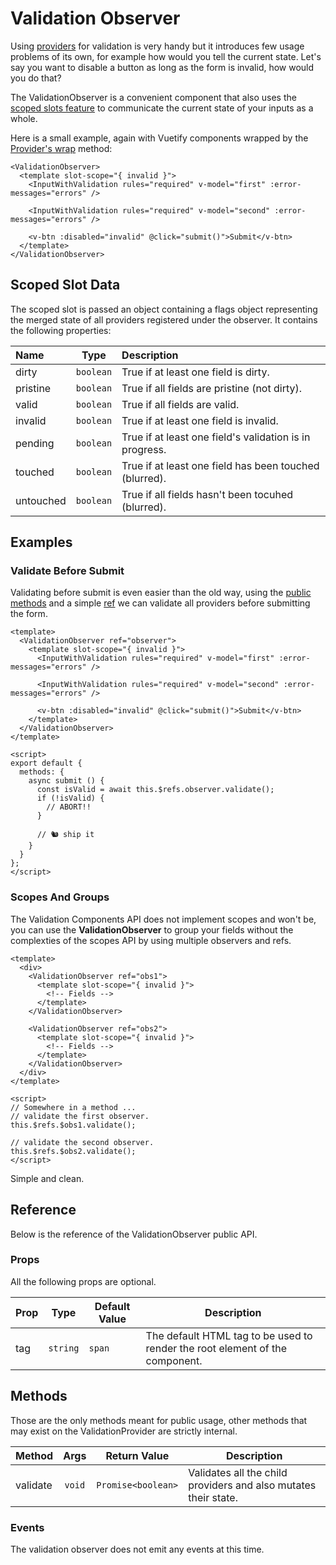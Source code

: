 # Validation Observer

Using [providers](./validation-provider.md) for validation is very handy but it introduces few usage problems of its own, for example how would you tell the current state. Let's say you want to disable a button as long as the form is invalid, how would you do that?

The ValidationObserver is a convenient component that also uses the [scoped slots feature](https://vuejs.org/v2/guide/components-slots.html#Scoped-Slots) to communicate the current state of your inputs as a whole.

Here is a small example, again with Vuetify components wrapped by the [Provider's wrap](./validation-provider.md#creating-high-order-components) method:

```vue
<ValidationObserver>
  <template slot-scope="{ invalid }">
    <InputWithValidation rules="required" v-model="first" :error-messages="errors" />

    <InputWithValidation rules="required" v-model="second" :error-messages="errors" />

    <v-btn :disabled="invalid" @click="submit()">Submit</v-btn>
  </template>
</ValidationObserver>
```

## Scoped Slot Data

The scoped slot is passed an object containing a flags object representing the merged state of all providers registered under the observer. It contains the following properties:

| Name      | Type       |  Description                                                        |
|:----------|:----------:|:--------------------------------------------------------------------|
| dirty     | `boolean`  | True if at least one field is dirty.                                |
| pristine  | `boolean`  | True if all fields are pristine (not dirty).                        |
| valid     | `boolean`  | True if all fields are valid.                                       |
| invalid   | `boolean`  | True if at least one field is invalid.                              |
| pending   | `boolean`  | True if at least one field's validation is in progress.             |
| touched   | `boolean`  | True if at least one field has been touched (blurred).              |
| untouched | `boolean`  | True if all fields hasn't been tocuhed (blurred).                   |

## Examples

### Validate Before Submit

Validating before submit is even easier than the old way, using the [public methods](#methods) and a simple [ref](https://vuejs.org/v2/api/#ref) we can validate all providers before submitting the form.

```vue
<template>
  <ValidationObserver ref="observer">
    <template slot-scope="{ invalid }">
      <InputWithValidation rules="required" v-model="first" :error-messages="errors" />

      <InputWithValidation rules="required" v-model="second" :error-messages="errors" />

      <v-btn :disabled="invalid" @click="submit()">Submit</v-btn>
    </template>
  </ValidationObserver>
</template>

<script>
export default {
  methods: {
    async submit () {
      const isValid = await this.$refs.observer.validate();
      if (!isValid) {
        // ABORT!!
      }

      // 🐿 ship it
    }
  }
};
</script>
```

### Scopes And Groups

The Validation Components API does not implement scopes and won't be, you can use the __ValidationObserver__ to group your fields without the complexties of the scopes API by using multiple observers and refs.

```vue
<template>
  <div>
    <ValidationObserver ref="obs1">
      <template slot-scope="{ invalid }">
        <!-- Fields -->
      </template>
    </ValidationObserver>

    <ValidationObserver ref="obs2">
      <template slot-scope="{ invalid }">
        <!-- Fields -->
      </template>
    </ValidationObserver>
  </div>
</template>

<script>
// Somewhere in a method ...
// validate the first observer.
this.$refs.$obs1.validate();

// validate the second observer.
this.$refs.$obs2.validate();
</script>
```

Simple and clean.

## Reference

Below is the reference of the ValidationObserver public API.

### Props

All the following props are optional.

|Prop       | Type      | Default Value         | Description                                                                  |
|-----------|-----------|-----------------------|------------------------------------------------------------------------------|
| tag       | `string`  | `span`                | The default HTML tag to be used to render the root element of the component. |

## Methods

Those are the only methods meant for public usage, other methods that may exist on the ValidationProvider are strictly internal.

|Method       | Args    | Return Value                  | Description                                                     |
|-------------|:-------:|:-----------------------------:|-----------------------------------------------------------------|
| validate    | `void`  | `Promise<boolean>`            | Validates all the child providers and also mutates their state. |

### Events

The validation observer does not emit any events at this time.
